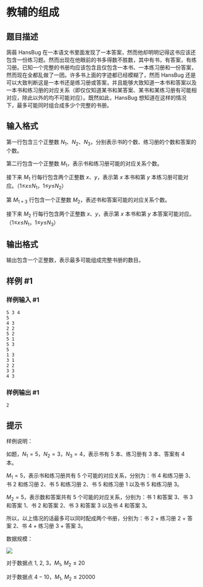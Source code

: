 # 教辅的组成

## 题目描述

蒟蒻 HansBug 在一本语文书里面发现了一本答案，然而他却明明记得这书应该还包含一份练习题。然而出现在他眼前的书多得数不胜数，其中有书，有答案，有练习册。已知一个完整的书册均应该包含且仅包含一本书、一本练习册和一份答案，然而现在全都乱做了一团。许多书上面的字迹都已经模糊了，然而 HansBug 还是可以大致判断这是一本书还是练习册或答案，并且能够大致知道一本书和答案以及一本书和练习册的对应关系（即仅仅知道某书和某答案、某书和某练习册有可能相对应，除此以外的均不可能对应）。既然如此，HansBug 想知道在这样的情况下，最多可能同时组合成多少个完整的书册。



## 输入格式

第一行包含三个正整数 $N_1$、$N_2$、$N_3$，分别表示书的个数、练习册的个数和答案的个数。

第二行包含一个正整数 $M_1$，表示书和练习册可能的对应关系个数。

接下来 $M_1$ 行每行包含两个正整数 $x$、$y$，表示第 $x$ 本书和第 $y$ 本练习册可能对应。（$1$$\leq$$x$$\leq$$N_1$，$1$$\leq$$y$$\leq$$N_2$）

第 $M_{1+3}$ 行包含一个正整数 $M_2$，表述书和答案可能的对应关系个数。

接下来 $M_2$ 行每行包含两个正整数 $x$、$y$，表示第 $x$ 本书和第 $y$ 本答案可能对应。（$1$$\leq$$x$$\leq$$N_1$，$1$$\leq$$y$$\leq$$N_3$）


## 输出格式

输出包含一个正整数，表示最多可能组成完整书册的数目。


## 样例 #1

### 样例输入 #1
```
5 3 4
5
4 3
2 2
5 2
5 1
5 3
5
1 3
3 1
2 2
3 3
4 3
```

### 样例输出 #1

```
2
```

## 提示

样例说明：

如题，$N_1=5$，$N_2=3$，$N_3=4$，表示书有 $5$ 本、练习册有 $3$ 本、答案有 $4$ 本。

$M_1=5$，表示书和练习册共有 $5$ 个可能的对应关系，分别为：书 4 和练习册 3、书 2 和练习册 2、书 5 和练习册 2、书 5 和练习册 1 以及书 5 和练习册 3。

$M_2=5$，表示数和答案共有 $5$ 个可能的对应关系，分别为：书 1 和答案 3、书 3 和答案 1、书 2 和答案 2、书 3 和答案 3 以及书 4 和答案 3。

所以，以上情况的话最多可以同时配成两个书册，分别为：书 2 + 练习册 2 + 答案 2、书 4 + 练习册 3 + 答案 3。


数据规模：

 ![](https://cdn.luogu.com.cn/upload/pic/2285.png) 

对于数据点 $1$, $2$, $3$，$M_1$, $M_2\leq 20$

对于数据点 $4-10$，$M_1$, $M_2 \leq 20000$

